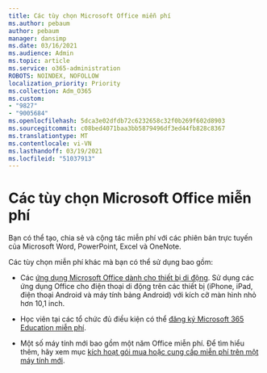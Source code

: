 ```yaml
---
title: Các tùy chọn Microsoft Office miễn phí
ms.author: pebaum
author: pebaum
manager: dansimp
ms.date: 03/16/2021
ms.audience: Admin
ms.topic: article
ms.service: o365-administration
ROBOTS: NOINDEX, NOFOLLOW
localization_priority: Priority
ms.collection: Adm_O365
ms.custom:
- "9827"
- "9005684"
ms.openlocfilehash: 5dca3e02dfdb72c6232658c32f0b269f602d8903
ms.sourcegitcommit: c08bed4071baa3bb5879496df3ed44fb828c8367
ms.translationtype: MT
ms.contentlocale: vi-VN
ms.lasthandoff: 03/19/2021
ms.locfileid: "51037913"
---
```

# <a name="free-microsoft-office-options"></a>Các tùy chọn Microsoft Office miễn phí

Bạn có thể tạo, chia sẻ và cộng tác miễn phí với các phiên bản trực tuyến của Microsoft Word, PowerPoint, Excel và OneNote.

Các tùy chọn miễn phí khác mà bạn có thể sử dụng bao gồm:

- Các [ứng dụng Microsoft Office dành cho thiết bị di động](https://products.office.com/mobile/office?wt.mc_id=Cons_Office_Chatbot). Sử dụng các ứng dụng Office cho điện thoại di động trên các thiết bị (iPhone, iPad, điện thoại Android và máy tính bảng Android) với kích cỡ màn hình nhỏ hơn 10,1 inch.

- Học viên tại các tổ chức đủ điều kiện có thể [đăng ký Microsoft 365 Education miễn phí](https://www.microsoft.com/education/products/office?wt.mc_id=Cons_Office_Chatbot).

- Một số máy tính mới bao gồm một năm Office miễn phí. Để tìm hiểu thêm, hãy xem mục [kích hoạt gói mua hoặc cung cấp miễn phí trên một máy tính mới](https://support.office.com/article/89881633-0b26-4ca8-816b-93f347bd92c0?wt.mc_id=Cons_Office_Chatbot).